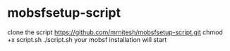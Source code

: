 # mobsfsetup-script
clone the script
https://github.com/mrnitesh/mobsfsetup-script.git
chmod +x script.sh
./script.sh
your mobsf installation will start 
